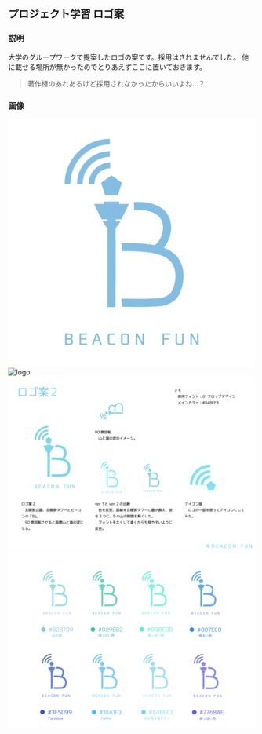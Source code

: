 ## プロジェクト学習 ロゴ案
### 説明
大学のグループワークで提案したロゴの案です。採用はされませんでした。
他に載せる場所が無かったのでとりあえずここに置いておきます。  
> 著作権のあれあるけど採用されなかったからいいよね...？

### 画像
![logo](./img/2006_logo/v2.png)
![logo](./img/2006_logo/v2-icon版.png)
[![logo](./img/2006_logo/v2-プレゼン用.jpg)](./img/2006_logo/v2-プレゼン用.jpg)
[![logo](./img/2006_logo/v2-色比較.jpg)](./img/2006_logo/v2-色比較.jpg)

